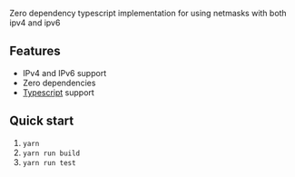 
Zero dependency typescript implementation for using netmasks with both ipv4 and ipv6

## Features

* IPv4 and IPv6 support
* Zero dependencies
* [Typescript](https://www.typescriptlang.org/) support

## Quick start

1. `yarn`
2. `yarn run build`
2. `yarn run test`